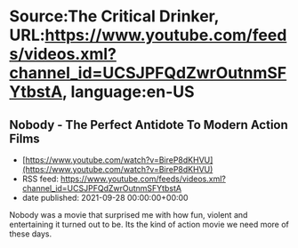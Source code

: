 # Source:The Critical Drinker, URL:https://www.youtube.com/feeds/videos.xml?channel_id=UCSJPFQdZwrOutnmSFYtbstA, language:en-US

## Nobody - The Perfect Antidote To Modern Action Films
 - [https://www.youtube.com/watch?v=BireP8dKHVU](https://www.youtube.com/watch?v=BireP8dKHVU)
 - RSS feed: https://www.youtube.com/feeds/videos.xml?channel_id=UCSJPFQdZwrOutnmSFYtbstA
 - date published: 2021-09-28 00:00:00+00:00

Nobody was a movie that surprised me with how fun, violent and entertaining it turned out to be. Its the kind of action movie we need more of these days.

